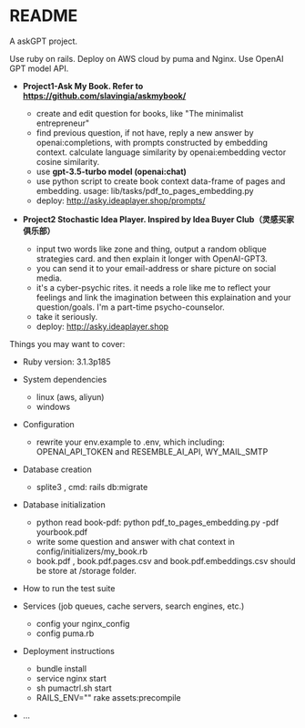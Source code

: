 # README

A askGPT project.

Use ruby on rails. Deploy on AWS cloud by puma and Nginx. Use OpenAI GPT model API.

- **Project1-Ask My Book. Refer to https://github.com/slavingia/askmybook/**
  - create and edit question for books, like "The minimalist entrepreneur" 
  - find previous question, if not have, reply a new answer by openai:completions, with prompts constructed by embedding context. calculate language similarity by openai:embedding vector cosine similarity.
  - use **gpt-3.5-turbo model (openai:chat)**
  - use python script to create book context data-frame of pages and embedding. usage: lib/tasks/pdf_to_pages_embedding.py
  - deploy: http://asky.ideaplayer.shop/prompts/

- **Project2 Stochastic Idea Player. Inspired by Idea Buyer Club（灵感买家俱乐部）**
  - input two words like zone and thing, output a random oblique strategies card. and then explain it longer with OpenAI-GPT3.
  - you can send it to your email-address or share picture on social media.
  - it's a cyber-psychic rites. it needs a role like me to reflect your feelings and link the imagination between this   explaination and your question/goals. I'm a part-time psycho-counselor.
  - take it seriously.
  - deploy: http://asky.ideaplayer.shop

Things you may want to cover:

* Ruby version: 3.1.3p185

* System dependencies
  - linux (aws, aliyun)
  - windows

* Configuration
  - rewrite your env.example to .env, which including: OPENAI_API_TOKEN and RESEMBLE_AI_API, WY_MAIL_SMTP

* Database creation
  - splite3 , cmd: rails db:migrate

* Database initialization
  - python read book-pdf: python pdf_to_pages_embedding.py -pdf yourbook.pdf
  - write some question and answer with chat context in config/initializers/my_book.rb
  - book.pdf , book.pdf.pages.csv and book.pdf.embeddings.csv should be store at /storage folder.

* How to run the test suite

* Services (job queues, cache servers, search engines, etc.)
  - config your nginx_config
  - config puma.rb 

* Deployment instructions
  - bundle install
  - service nginx start
  - sh pumactrl.sh start
  - RAILS_ENV="" rake assets:precompile

* ...
